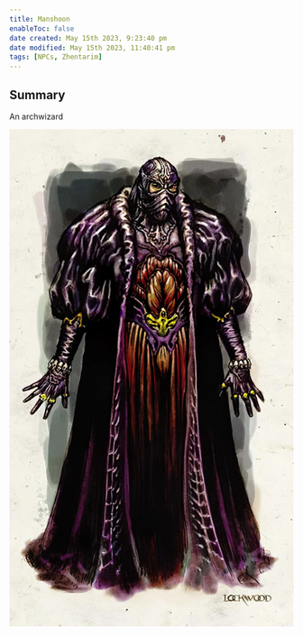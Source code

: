 ```yaml
---
title: Manshoon
enableToc: false
date created: May 15th 2023, 9:23:40 pm
date modified: May 15th 2023, 11:40:41 pm
tags: [NPCs, Zhentarim]
---
```

## Summary
An archwizard

![](attachments/Pasted%20image%2020230515212419.png)
